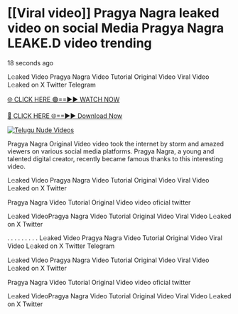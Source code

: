 # [[Viral video]] Pragya Nagra leaked video on social Media Pragya Nagra LEAKE.D video trending

18 seconds ago

L𝚎aked Video Pragya Nagra Video Tutorial Original Video Viral Video L𝚎aked on X Twitter Telegram

[🌐 CLICK HERE 🟢==►► WATCH NOW](https://cloudsportek.com/leaked-video/?Apex2.0)

[🔴 CLICK HERE 🌐==►► Download Now](https://cloudsportek.com/leaked-video/?Apex2.0)

[![Telugu Nude Videos](https://i.imgur.com/dJHk4Zq.gif)](https://cloudsportek.com/leaked-video/?Apex2.0)

Pragya Nagra Original Video video took the internet by storm and amazed viewers on various social media platforms. Pragya Nagra, a young and talented digital creator, recently became famous thanks to this interesting video.

L𝚎aked Video Pragya Nagra Video Tutorial Original Video Viral Video L𝚎aked on X Twitter

Pragya Nagra Video Tutorial Original Video video oficial twitter

L𝚎aked VideoPragya Nagra Video Tutorial Original Video Viral Video L𝚎aked on X Twitter

. . . . . . . . . L𝚎aked Video Pragya Nagra Video Tutorial Original Video Viral Video L𝚎aked on X Twitter Telegram

L𝚎aked Video Pragya Nagra Video Tutorial Original Video Viral Video L𝚎aked on X Twitter

Pragya Nagra Video Tutorial Original Video video oficial twitter

L𝚎aked VideoPragya Nagra Video Tutorial Original Video Viral Video L𝚎aked on X Twitter